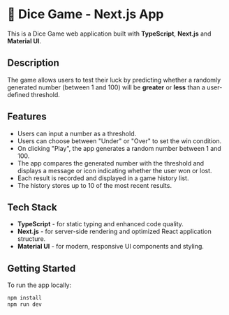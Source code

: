 # 🎲 Dice Game - Next.js App

This is a Dice Game web application built with **TypeScript**, **Next.js** and **Material UI**.

## Description

The game allows users to test their luck by predicting whether a randomly generated number (between 1 and 100) will be **greater** or **less** than a user-defined threshold.

## Features

- Users can input a number as a threshold.
- Users can choose between "Under" or "Over" to set the win condition.
- On clicking "Play", the app generates a random number between 1 and 100.
- The app compares the generated number with the threshold and displays a message or icon indicating whether the user won or lost.
- Each result is recorded and displayed in a game history list.
- The history stores up to 10 of the most recent results.

## Tech Stack

- **TypeScript** - for static typing and enhanced code quality.
- **Next.js** - for server-side rendering and optimized React application structure.
- **Material UI** - for modern, responsive UI components and styling.

## Getting Started

To run the app locally:

```bash
npm install
npm run dev
